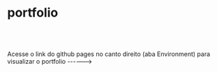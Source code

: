 # portfolio
</br>
</br>
</br>
Acesse o link do github pages no canto direito (aba Environment) para visualizar o portfolio                                                                      ------>
